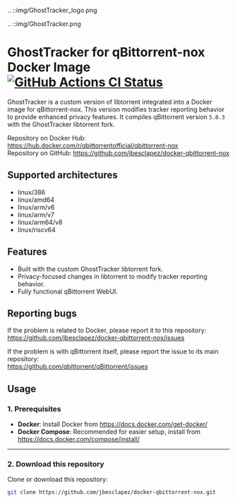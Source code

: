 .. ::img/GhostTracker_logo.png

.. ::img/GhostTracker.png

# GhostTracker for qBittorrent-nox Docker Image [![GitHub Actions CI Status](https://github.com/qbittorrent/docker-qbittorrent-nox/actions/workflows/release.yaml/badge.svg)](https://github.com/qbittorrent/docker-qbittorrent-nox/actions)

GhostTracker is a custom version of libtorrent integrated into a Docker image for qBittorrent-nox. This version modifies tracker reporting behavior to provide enhanced privacy features. It compiles qBittorrent version `5.0.3` with the GhostTracker libtorrent fork. 

Repository on Docker Hub: https://hub.docker.com/r/qbittorrentofficial/qbittorrent-nox \
Repository on GitHub: https://github.com/jbesclapez/docker-qbittorrent-nox

## Supported architectures

* linux/386
* linux/amd64
* linux/arm/v6
* linux/arm/v7
* linux/arm64/v8
* linux/riscv64

## Features
- Built with the custom GhostTracker libtorrent fork.
- Privacy-focused changes in libtorrent to modify tracker reporting behavior.
- Fully functional qBittorrent WebUI.

## Reporting bugs

If the problem is related to Docker, please report it to this repository: \
https://github.com/jbesclapez/docker-qbittorrent-nox/issues

If the problem is with qBittorrent itself, please report the issue to its main repository: \
https://github.com/qbittorrent/qBittorrent/issues

## Usage

### 1. Prerequisites

- **Docker**: Install Docker from https://docs.docker.com/get-docker/
- **Docker Compose**: Recommended for easier setup, install from https://docs.docker.com/compose/install/

---

### 2. Download this repository

Clone or download this repository:
```bash
git clone https://github.com/jbesclapez/docker-qbittorrent-nox.git
